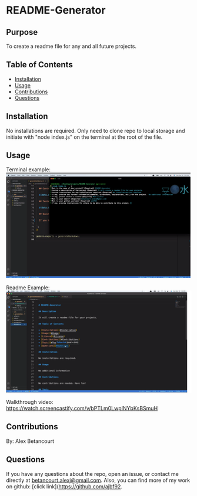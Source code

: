 
  # README-Generator

  ## Purpose

  To create a readme file for any and all future projects.

  ## Table of Contents

  * [Installation](#Installation)
  * [Usage](#Usage)
  * [Contributions](#Contributions)
  * [Questions](#Questions)

  ## Installation

  No installations are required. Only need to clone repo to local storage and initiate with "node index.js" on the terminal at the root of the file. 

  ## Usage
  
  Terminal example:
  ![ScreenShot](images/terminalPrompts.png)
  
  Readme Example:
  ![ScreenShot](images/readmeExample.png)
  
  Walkthrough video:
  https://watch.screencastify.com/v/bPTLm0LwpINYbKsBSmuH
  
  ## Contributions

  By: Alex Betancourt

  ## Questions

  If you have any questions about the repo, open an issue, or contact me directly at betancourt.alexj@gmail.com. Also, you can find more of my work on github: [click link](https://github.com/ajbf92.
